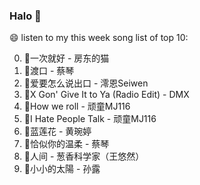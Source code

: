 

### Halo 👋

😄 listen to my this week song list of top 10:

0. 🌈一次就好 - 房东的猫
1. 🌈渡口 - 蔡琴
2. 🌈爱要怎么说出口 - 澪恩Seiwen
3. 🌈X Gon' Give It to Ya (Radio Edit) - DMX
4. 🌈How we roll - 顽童MJ116
5. 🌈I Hate People Talk - 顽童MJ116
6. 🌈蓝莲花 - 黄琬婷
7. 🌈恰似你的温柔 - 蔡琴
8. 🌈人间 - 葱香科学家（王悠然）
9. 🌈小小的太陽 - 孙露

